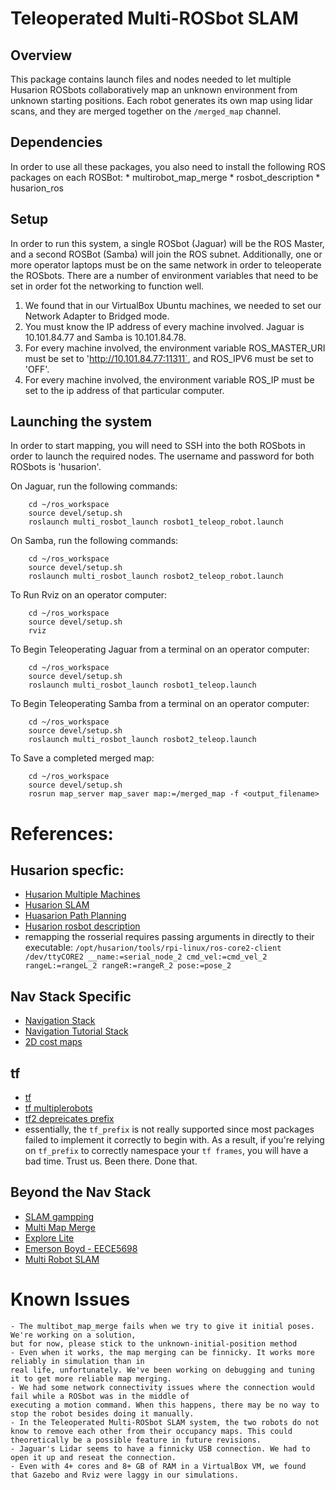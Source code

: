 # Teleoperated Multi-ROSbot SLAM #

## Overview ##
This package contains launch files and nodes needed to let multiple Husarion ROSbots collaboratively map an unknown environment from unknown starting positions. Each robot generates its own map using lidar scans, and they are merged together on the `/merged_map` channel.

## Dependencies ##
In order to use all these packages, you also need to install the following ROS packages on each ROSBot:
    * multirobot_map_merge
    * rosbot_description
    * husarion_ros


## Setup ##
In order to run this system, a single ROSbot (Jaguar) will be the ROS Master, and a second ROSBot (Samba) will
join the ROS subnet. Additionally, one or more operator laptops must be on the same network in order to teleoperate the ROSbots. There are a number of environment variables that need to be set in order fot the networking to function well. 
1. We found that in our VirtualBox Ubuntu machines, we needed to set our Network Adapter to Bridged mode.
2. You must know the IP address of every machine involved. Jaguar is 10.101.84.77 and Samba is 10.101.84.78.
3. For every machine involved, the environment variable ROS_MASTER_URI must be set to 
    'http://10.101.84.77:11311`, and ROS_IPV6 must be set to 'OFF'.
4. For every machine involved, the environment variable ROS_IP must be set to the ip address of that particular computer.

## Launching the system
In order to start mapping, you will need to SSH into the both ROSbots in order to launch the required nodes. The username and password for both ROSbots is 'husarion'.

On Jaguar, run the following commands:
```
    cd ~/ros_workspace
    source devel/setup.sh
    roslaunch multi_rosbot_launch rosbot1_teleop_robot.launch
```

On Samba, run the following commands:
```
    cd ~/ros_workspace
    source devel/setup.sh
    roslaunch multi_rosbot_launch rosbot2_teleop_robot.launch
```


To Run Rviz on an operator computer:
```
    cd ~/ros_workspace
    source devel/setup.sh
    rviz
```

To Begin Teleoperating Jaguar from a terminal on an operator computer:
```
    cd ~/ros_workspace
    source devel/setup.sh
    roslaunch multi_rosbot_launch rosbot1_teleop.launch
```

To Begin Teleoperating Samba from a terminal on an operator computer:
```
    cd ~/ros_workspace
    source devel/setup.sh
    roslaunch multi_rosbot_launch rosbot2_teleop.launch
```

To Save a completed merged map:
```
    cd ~/ros_workspace
    source devel/setup.sh
    rosrun map_server map_saver map:=/merged_map -f <output_filename>
```



# References:

## Husarion specfic: 
- [Husarion Multiple Machines](https://husarion.com/tutorials/ros-tutorials/5-running-ros-on-multiple-machines/)
- [Husarion SLAM](https://husarion.com/tutorials/ros-tutorials/6-slam-navigation/)
- [Huasarion Path Planning](https://husarion.com/tutorials/ros-tutorials/7-path-planning/)
- [Husarion rosbot description](https://github.com/husarion/rosbot_description)
- remapping the rosserial requires passing arguments in directly to their executable: 
`/opt/husarion/tools/rpi-linux/ros-core2-client /dev/ttyCORE2 __name:=serial_node_2 cmd_vel:=cmd_vel_2 rangeL:=rangeL_2 rangeR:=rangeR_2 pose:=pose_2`


## Nav Stack Specific
- [Navigation Stack](http://wiki.ros.org/navigation)
- [Navigation Tutorial Stack](http://wiki.ros.org/navigation/Tutorials/RobotSetup)
- [2D cost maps](http://wiki.ros.org/costmap_2d)

## tf
- [tf](http://wiki.ros.org/tf)
- [tf multiplerobots](https://answers.ros.org/question/246338/how-to-connect-tf-for-multiple-robots-in-slam/)
- [tf2 depreicates prefix](http://wiki.ros.org/tf2/Migration)
- essentially, the `tf_prefix` is not really supported since most packages failed
to implement it correctly to begin with. As a result, if you're relying on `tf_prefix`
to correctly namespace your `tf frames`, you will have a bad time. Trust us. 
Been there. Done that. 

## Beyond the Nav Stack
- [SLAM gampping](http://wiki.ros.org/gmapping?distro=hydro)
- [Multi Map Merge](http://wiki.ros.org/multirobot_map_merge)
- [Explore Lite](http://wiki.ros.org/explore_lite)
- [Emerson Boyd - EECE5698](http://emersonboyd.com/projects/multi-agent-slam)
- [Multi Robot SLAM](https://answers.ros.org/question/41433/multiple-robots-simulation-and-navigation/)


# Known Issues #
    - The multibot_map_merge fails when we try to give it initial poses. We're working on a solution, 
    but for now, please stick to the unknown-initial-position method
    - Even when it works, the map merging can be finnicky. It works more reliably in simulation than in
    real life, unfortunately. We've been working on debugging and tuning it to get more reliable map merging.
    - We had some network connectivity issues where the connection would fail while a ROSbot was in the middle of
    executing a motion command. When this happens, there may be no way to stop the robot besides doing it manually.
    - In the Teleoperated Multi-ROSbot SLAM system, the two robots do not know to remove each other from their occupancy maps. This could theoretically be a possible feature in future revisions.
    - Jaguar's Lidar seems to have a finnicky USB connection. We had to open it up and reseat the connection.
    - Even with 4+ cores and 8+ GB of RAM in a VirtualBox VM, we found that Gazebo and Rviz were laggy in our simulations.